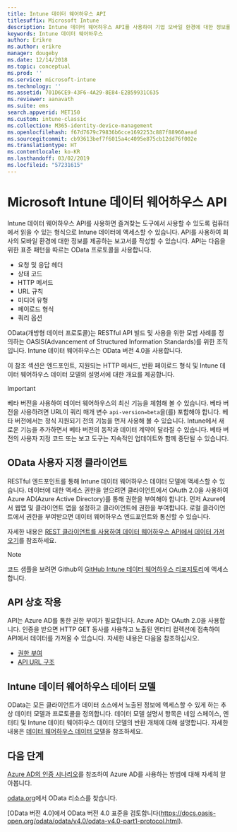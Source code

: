 ```yaml
---
title: Intune 데이터 웨어하우스 API
titlesuffix: Microsoft Intune
description: Intune 데이터 웨어하우스 API를 사용하여 기업 모바일 환경에 대한 정보를 제공하는 보고서를 빌드할 수 있습니다.
keywords: Intune 데이터 웨어하우스
author: Erikre
ms.author: erikre
manager: dougeby
ms.date: 12/14/2018
ms.topic: conceptual
ms.prod: ''
ms.service: microsoft-intune
ms.technology: ''
ms.assetid: 701D6CE9-43F6-4A29-8E84-E2B59931C635
ms.reviewer: aanavath
ms.suite: ems
search.appverid: MET150
ms.custom: intune-classic
ms.collection: M365-identity-device-management
ms.openlocfilehash: f67d7679c79836b6cce1692253c887f88960aead
ms.sourcegitcommit: cb93613bef7f6015a4c4095e875cb12dd76f002e
ms.translationtype: HT
ms.contentlocale: ko-KR
ms.lasthandoff: 03/02/2019
ms.locfileid: "57231615"
---
```

#  <a name="microsoft-intune-data-warehouse-api"></a>Microsoft Intune 데이터 웨어하우스 API

Intune 데이터 웨어하우스 API를 사용하면 즐겨찾는 도구에서 사용할 수 있도록 컴퓨터에서 읽을 수 있는 형식으로 Intune 데이터에 액세스할 수 있습니다. API를 사용하여 회사의 모바일 환경에 대한 정보를 제공하는 보고서를 작성할 수 있습니다. API는 다음을 위한 표준 패턴을 따르는 OData 프로토콜을 사용합니다.

  -   요청 및 응답 헤더
  -   상태 코드
  -   HTTP 메서드
  -   URL 규칙
  -   미디어 유형
  -   페이로드 형식
  -   쿼리 옵션

OData(개방형 데이터 프로토콜)는 RESTful API 빌드 및 사용을 위한 모범 사례를 정의하는 OASIS(Advancement of Structured Information Standards)를 위한 조직입니다. Intune 데이터 웨어하우스는 OData 버전 4.0을 사용합니다.

이 참조 섹션은 엔드포인트, 지원되는 HTTP 메서드, 반환 페이로드 형식 및 Intune 데이터 웨어하우스 데이터 모델의 설명서에 대한 개요를 제공합니다.

> [!Important]  
> 베타 버전을 사용하여 데이터 웨어하우스의 최신 기능을 체험해 볼 수 있습니다. 베타 버전을 사용하려면 URL이 쿼리 매개 변수 `api-version=beta`을(를) 포함해야 합니다. 베타 버전에서는 정식 지원되기 전의 기능을 먼저 사용해 볼 수 있습니다. Intune에서 새로운 기능을 추가하면서 베타 버전의 동작과 데이터 계약이 달라질 수 있습니다. 베타 버전의 사용자 지정 코드 또는 보고 도구는 지속적인 업데이트와 함께 중단될 수 있습니다. <!--If you experience problems with the beta service, follow [link to feedback process]() to report the issue or provide feedback.-->

## <a name="odata-custom-client"></a>OData 사용자 지정 클라이언트

RESTful 엔드포인트를 통해 Intune 데이터 웨어하우스 데이터 모델에 액세스할 수 있습니다. 데이터에 대한 액세스 권한을 얻으려면 클라이언트에서 OAuth 2.0을 사용하여 Azure AD(Azure Active Directory)를 통해 권한을 부여해야 합니다. 먼저 Azure에서 웹앱 및 클라이언트 앱을 설정하고 클라이언트에 권한을 부여합니다. 로컬 클라이언트에서 권한을 부여받으면 데이터 웨어하우스 엔드포인트와 통신할 수 있습니다.

자세한 내용은 [REST 클라이언트를 사용하여 데이터 웨어하우스 API에서 데이터 가져오기](reports-proc-data-rest.md)를 참조하세요.

> [!Note]  
> 코드 샘플을 보려면 Github의 [GitHub Intune 데이터 웨어하우스 리포지토리](https://github.com/Microsoft/Intune-Data-Warehouse)에 액세스합니다.

## <a name="interacting-with-the-api"></a>API 상호 작용

API는 Azure AD를 통한 권한 부여가 필요합니다. Azure AD는 OAuth 2.0을 사용합니다. 인증을 받으면 HTTP GET 동사를 사용하고 노출된 엔터티 컬렉션에 접촉하여 API에서 데이터를 가져올 수 있습니다. 자세한 내용은 다음을 참조하십시오.

 -  [권한 부여](reports-api-url.md)
 -  [API URL 구조](reports-api-url.md)

## <a name="intune-data-warehouse-data-model"></a>Intune 데이터 웨어하우스 데이터 모델

OData는 모든 클라이언트가 데이터 소스에서 노출된 정보에 액세스할 수 있게 하는 추상 데이터 모델과 프로토콜을 정의합니다. 데이터 모델 설명서 항목은 네임 스페이스, 엔터티 및 Intune 데이터 웨어하우스 데이터 모델의 반환 개체에 대해 설명합니다. 자세한 내용은 [데이터 웨어하우스 데이터 모델](reports-ref-data-model.md)을 참조하세요.

## <a name="next-steps"></a>다음 단계

[Azure AD의 인증 시나리오](https://docs.microsoft.com/azure/active-directory/develop/active-directory-authentication-scenarios)를 참조하여 Azure AD를 사용하는 방법에 대해 자세히 알아봅니다.

[odata.org](https://www.odata.org)에서 OData 리소스를 찾습니다.
  
[OData 버전 4.0]에서 OData 버전 4.0 표준을 검토합니다(https://docs.oasis-open.org/odata/odata/v4.0/odata-v4.0-part1-protocol.html).  

